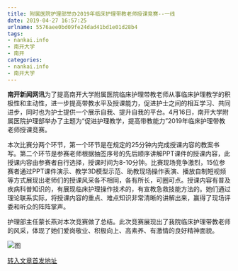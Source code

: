 ```yaml
---
title: 附属医院护理部举办2019年临床护理带教老师授课竞赛--一线
date: 2019-04-27 16:57:25
urlname: 5576aee0bd09fe24dad41bd1e01d28b4
tags: 
- nankai.info
- 南开大学
- 南开
categories:
- nankai.info
- 南开大学
---
```


**南开新闻网讯**为了提高南开大学附属医院临床护理带教老师从事临床护理教学的积极性和主动性，进一步提高带教水平及授课能力，促进护士之间的相互学习、共同进步，同时也为护士提供一个展示自我、提升自我的平台。4月16日，南开大学附属医院护理部举办了主题为“促进护理教学，提高带教能力”2019年临床护理带教老师授课竞赛。

本次比赛分两个环节，第一个环节是在规定的25分钟内完成授课内容的教案书写。第二个环节是参赛老师根据抽签序号的先后顺序讲解PPT课件的授课内容，此授课内容由参赛者自行选择，授课时间为8-10分钟。比赛现场竞争激烈，15位参赛者通过PPT课件演示、教学3D模型示范、助教现场操作表演、播放自制短视频等方式展现出老师们的授课风采各不相同，各有所长，可圈可点。授课内容有普及疾病科普知识的，有展现临床护理操作技术的，有宣教急救技能方法的。她们通过理论联系实际，将授课内容的重点、难点知识非常清晰的讲解出来，赢得了现场评委和听众的阵阵掌声。

护理部主任蒙长燕对本次竞赛做了总结。此次竞赛展现出了我院临床护理带教老师的风采，体现了她们爱岗敬业、积极向上、高素养、有激情的良好精神面貌。

![图](http://news.nankai.edu.cn/pic/0/00/35/02/350224_732355.jpg)

[转入文章首发地址](http://news.nankai.edu.cn/zhxw/system/2019/04/19/000446035.shtml)